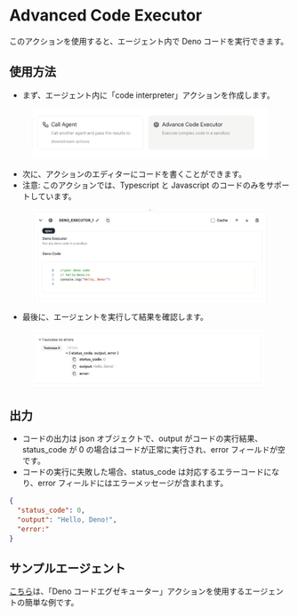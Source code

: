 # Advanced Code Executor

このアクションを使用すると、エージェント内で Deno コードを実行できます。

## 使用方法

- まず、エージェント内に「code interpreter」アクションを作成します。

<figure><img src="../../../../images/acode-1.png"></figure>

- 次に、アクションのエディターにコードを書くことができます。
- 注意: このアクションでは、Typescript と Javascript のコードのみをサポートしています。

<figure><img src="../../../../images/acode-2.png"></figure>

- 最後に、エージェントを実行して結果を確認します。

<figure><img src="../../../../images/acode-3.png"></figure>

## 出力

- コードの出力は json オブジェクトで、output がコードの実行結果、status_code が 0 の場合はコードが正常に実行され、error フィールドが空です。
- コードの実行に失敗した場合、status_code は対応するエラーコードになり、error フィールドにはエラーメッセージが含まれます。

```json
{
  "status_code": 0,
  "output": "Hello, Deno!",
  "error:"
}
```

## サンプルエージェント

[こちら](https://imprai.ai/p/21b2295005587a5375d8/callable/2f9c66ce2d576e5dc181/editor)は、「Deno コードエグゼキューター」アクションを使用するエージェントの簡単な例です。

